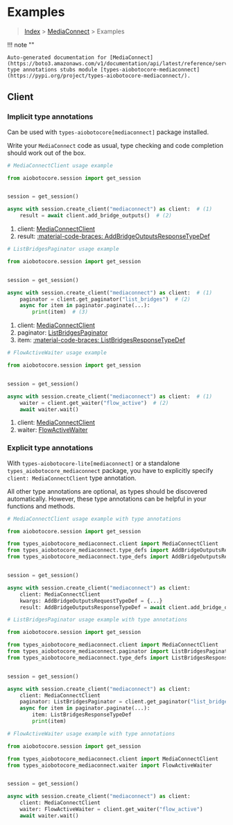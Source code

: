 # Examples

> [Index](../README.md) > [MediaConnect](./README.md) > Examples

!!! note ""

    Auto-generated documentation for [MediaConnect](https://boto3.amazonaws.com/v1/documentation/api/latest/reference/services/mediaconnect.html#mediaconnect)
    type annotations stubs module [types-aiobotocore-mediaconnect](https://pypi.org/project/types-aiobotocore-mediaconnect/).

## Client

### Implicit type annotations

Can be used with `types-aiobotocore[mediaconnect]` package installed.

Write your `MediaConnect` code as usual,
type checking and code completion should work out of the box.



```python
# MediaConnectClient usage example

from aiobotocore.session import get_session


session = get_session()

async with session.create_client("mediaconnect") as client:  # (1)
    result = await client.add_bridge_outputs()  # (2)
```

1. client: [MediaConnectClient](./client.md)
2. result: [:material-code-braces: AddBridgeOutputsResponseTypeDef](./type_defs.md#addbridgeoutputsresponsetypedef) 



```python
# ListBridgesPaginator usage example

from aiobotocore.session import get_session


session = get_session()

async with session.create_client("mediaconnect") as client:  # (1)
    paginator = client.get_paginator("list_bridges")  # (2)
    async for item in paginator.paginate(...):
        print(item)  # (3)
```

1. client: [MediaConnectClient](./client.md)
2. paginator: [ListBridgesPaginator](./paginators.md#listbridgespaginator)
3. item: [:material-code-braces: ListBridgesResponseTypeDef](./type_defs.md#listbridgesresponsetypedef) 



```python
# FlowActiveWaiter usage example

from aiobotocore.session import get_session


session = get_session()

async with session.create_client("mediaconnect") as client:  # (1)
    waiter = client.get_waiter("flow_active")  # (2)
    await waiter.wait()
```

1. client: [MediaConnectClient](./client.md)
2. waiter: [FlowActiveWaiter](./waiters.md#flowactivewaiter)


### Explicit type annotations

With `types-aiobotocore-lite[mediaconnect]`
or a standalone `types_aiobotocore_mediaconnect` package, you have to explicitly specify
`client: MediaConnectClient` type annotation.

All other type annotations are optional, as types should be discovered automatically.
However, these type annotations can be helpful in your functions and methods.


```python
# MediaConnectClient usage example with type annotations

from aiobotocore.session import get_session

from types_aiobotocore_mediaconnect.client import MediaConnectClient
from types_aiobotocore_mediaconnect.type_defs import AddBridgeOutputsResponseTypeDef
from types_aiobotocore_mediaconnect.type_defs import AddBridgeOutputsRequestTypeDef


session = get_session()

async with session.create_client("mediaconnect") as client:
    client: MediaConnectClient
    kwargs: AddBridgeOutputsRequestTypeDef = {...}
    result: AddBridgeOutputsResponseTypeDef = await client.add_bridge_outputs(**kwargs)
```



```python
# ListBridgesPaginator usage example with type annotations

from aiobotocore.session import get_session

from types_aiobotocore_mediaconnect.client import MediaConnectClient
from types_aiobotocore_mediaconnect.paginator import ListBridgesPaginator
from types_aiobotocore_mediaconnect.type_defs import ListBridgesResponseTypeDef


session = get_session()

async with session.create_client("mediaconnect") as client:
    client: MediaConnectClient
    paginator: ListBridgesPaginator = client.get_paginator("list_bridges")
    async for item in paginator.paginate(...):
        item: ListBridgesResponseTypeDef
        print(item)
```



```python
# FlowActiveWaiter usage example with type annotations

from aiobotocore.session import get_session

from types_aiobotocore_mediaconnect.client import MediaConnectClient
from types_aiobotocore_mediaconnect.waiter import FlowActiveWaiter


session = get_session()

async with session.create_client("mediaconnect") as client:
    client: MediaConnectClient
    waiter: FlowActiveWaiter = client.get_waiter("flow_active")
    await waiter.wait()
```
